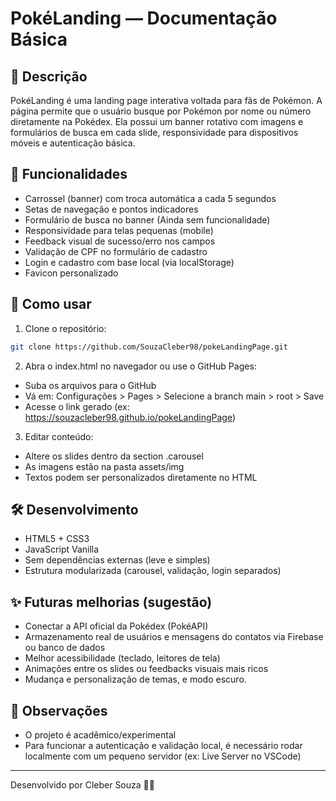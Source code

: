 # PokéLanding — Documentação Básica

## 📘 Descrição
PokéLanding é uma landing page interativa voltada para fãs de Pokémon. A página permite que o usuário busque por Pokémon por nome ou número diretamente na Pokédex. Ela possui um banner rotativo com imagens e formulários de busca em cada slide, responsividade para dispositivos móveis e autenticação básica.


## 🎨 Funcionalidades
- Carrossel (banner) com troca automática a cada 5 segundos
- Setas de navegação e pontos indicadores
- Formulário de busca no banner (Ainda sem funcionalidade)
- Responsividade para telas pequenas (mobile)
- Feedback visual de sucesso/erro nos campos
- Validação de CPF no formulário de cadastro
- Login e cadastro com base local (via localStorage)
- Favicon personalizado

## 🔧 Como usar

1. Clone o repositório:
```bash
git clone https://github.com/SouzaCleber98/pokeLandingPage.git
```

2. Abra o index.html no navegador ou use o GitHub Pages:
- Suba os arquivos para o GitHub
- Vá em: Configurações > Pages > Selecione a branch main > root > Save
- Acesse o link gerado (ex: https://souzacleber98.github.io/pokeLandingPage)

3. Editar conteúdo:
- Altere os slides dentro da section .carousel
- As imagens estão na pasta assets/img
- Textos podem ser personalizados diretamente no HTML

## 🛠️ Desenvolvimento
- HTML5 + CSS3
- JavaScript Vanilla
- Sem dependências externas (leve e simples)
- Estrutura modularizada (carousel, validação, login separados)

## ✨ Futuras melhorias (sugestão)
- Conectar a API oficial da Pokédex (PokéAPI)
- Armazenamento real de usuários e mensagens do contatos via Firebase ou banco de dados
- Melhor acessibilidade (teclado, leitores de tela)
- Animações entre os slides ou feedbacks visuais mais ricos
- Mudança e personalização de temas, e modo escuro.

## 📌 Observações
- O projeto é acadêmico/experimental
- Para funcionar a autenticação e validação local, é necessário rodar localmente com um pequeno servidor (ex: Live Server no VSCode)

---

Desenvolvido por Cleber Souza 🧑‍💻
